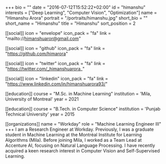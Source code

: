 +++
bio = ""
date = "2016-07-12T15:52:22+02:00"
id = "himanshu"
interests = ["Deep Learning", "Computer Vision", "Optimization"]
name = "Himanshu Arora"
portrait = "/portraits/himanshu.jpg"
short_bio = ""
short_name = "Himanshu"
title = "Himanshu"
sort_position = 2

[[social]]
    icon = "envelope"
    icon_pack = "fa"
    link = "mailto://himanshuaror@gmail.com"

[[social]]
    icon = "github"
    icon_pack = "fa"
    link = "https://github.com/himarora"
    
[[social]]
    icon = "twitter"
    icon_pack = "fa"
    link = "https://twitter.com/_himanshuarora_"
    
[[social]]
    icon = "linkedin"
    icon_pack = "fa"
    link = "https://www.linkedin.com/in/himanshuarora93/"

[[education]]
    course = "M.Sc. in Machine Learning"
    institution = 'Mila, University of Montreal'
    year = 2021
    
[[education]]
    course = "B.Tech. in Computer Science"
    institution = 'Punjab Technical University'
    year = 2015
   
[[organizations]]
    name = "Workday"
    role = "Machine Learning Engineer III"
+++
I am a Research Engineer at Workday. Previously, I was a graduate student in Machine Learning at the Montréal Institute for Learning Algorithms (Mila). Before joining Mila, I worked as a Team Lead at Accenture AI, focusing on Natural Language Processing. I have recently acquired a keen research interest in Computer Vision and Self-Supervised Learning.
